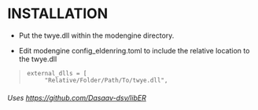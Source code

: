 # INSTALLATION

- Put the twye.dll within the modengine directory.

- Edit modengine config_eldenring.toml to include the relative location to the twye.dll
>     external_dlls = [
>          "Relative/Folder/Path/To/twye.dll",




###### Uses https://github.com/Dasaav-dsv/libER